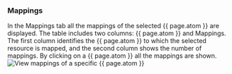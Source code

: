 ### Mappings
In the Mappings tab all the mappings of the selected {{ page.atom }} are displayed. The table includes two columns: {{ page.atom }} and Mappings. The first column identifies the {{ page.atom }} to which the selected resource is mapped, and the second column shows the number of mappings. By clicking on a {{ page.atom }} all the mappings are shown. 
![View mappings of a specific {{ page.atom }}]({{site.figures_link}}/{{page.portal}}/menu_mappings.png)
